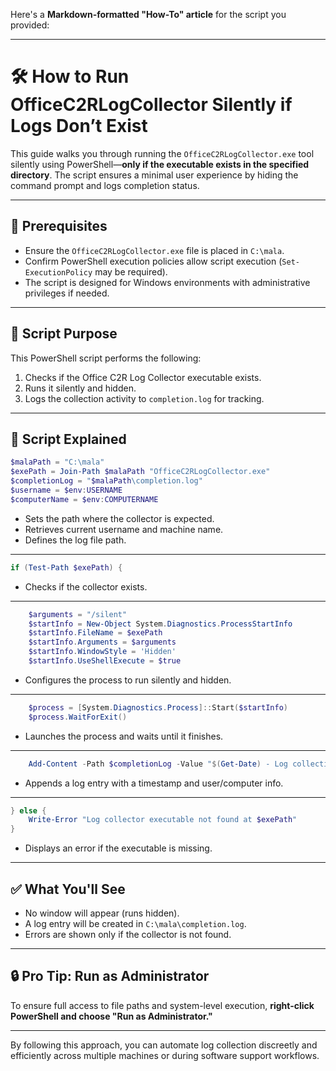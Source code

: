 Here's a **Markdown-formatted "How-To" article** for the script you provided:

---

# 🛠️ How to Run OfficeC2RLogCollector Silently if Logs Don’t Exist

This guide walks you through running the `OfficeC2RLogCollector.exe` tool silently using PowerShell—**only if the executable exists in the specified directory**. The script ensures a minimal user experience by hiding the command prompt and logs completion status.

---

## 📁 Prerequisites

* Ensure the `OfficeC2RLogCollector.exe` file is placed in `C:\mala`.
* Confirm PowerShell execution policies allow script execution (`Set-ExecutionPolicy` may be required).
* The script is designed for Windows environments with administrative privileges if needed.

---

## 📄 Script Purpose

This PowerShell script performs the following:

1. Checks if the Office C2R Log Collector executable exists.
2. Runs it silently and hidden.
3. Logs the collection activity to `completion.log` for tracking.

---

## 🧾 Script Explained

```powershell
$malaPath = "C:\mala"
$exePath = Join-Path $malaPath "OfficeC2RLogCollector.exe"
$completionLog = "$malaPath\completion.log"
$username = $env:USERNAME
$computerName = $env:COMPUTERNAME
```

* Sets the path where the collector is expected.
* Retrieves current username and machine name.
* Defines the log file path.

---

```powershell
if (Test-Path $exePath) {
```

* Checks if the collector exists.

---

```powershell
    $arguments = "/silent"
    $startInfo = New-Object System.Diagnostics.ProcessStartInfo
    $startInfo.FileName = $exePath
    $startInfo.Arguments = $arguments
    $startInfo.WindowStyle = 'Hidden'
    $startInfo.UseShellExecute = $true
```

* Configures the process to run silently and hidden.

---

```powershell
    $process = [System.Diagnostics.Process]::Start($startInfo)
    $process.WaitForExit()
```

* Launches the process and waits until it finishes.

---

```powershell
    Add-Content -Path $completionLog -Value "$(Get-Date) - Log collection initiated for $username on $computerName."
```

* Appends a log entry with a timestamp and user/computer info.

---

```powershell
} else {
    Write-Error "Log collector executable not found at $exePath"
}
```

* Displays an error if the executable is missing.

---

## ✅ What You'll See

* No window will appear (runs hidden).
* A log entry will be created in `C:\mala\completion.log`.
* Errors are shown only if the collector is not found.

---

## 🔒 Pro Tip: Run as Administrator

To ensure full access to file paths and system-level execution, **right-click PowerShell and choose "Run as Administrator."**

---

By following this approach, you can automate log collection discreetly and efficiently across multiple machines or during software support workflows.

